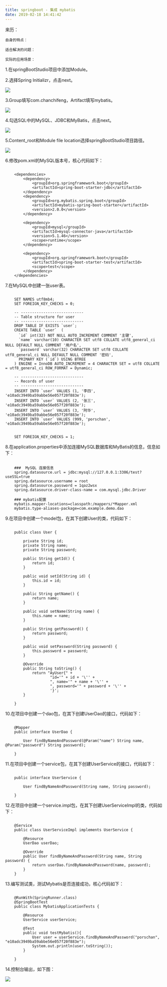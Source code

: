 ```yaml
---
title: springboot - 集成 mybatis
date: 2019-02-18 14:41:42
---
```

<div class="tip">
	来历：
				
	自身的特点：
		
	适合解决的问题：
		
	实际的应用场景：
		
</div>
1.在springBootStudio项目中添加Module。

2.选择Spring Initializr，点击next。

![](springboot-mybatis/1.png)

3.Group填写com.chanchifeng，Artifact填写mybatis。

![](springboot-mybatis/2.png)

4.勾选SQL中的MySQL、JDBC和MyBatis，点击next。

![](springboot-mybatis/3.png)

5.Content_root和Module file location选择springBootStudio项目路径。

![](springboot-mybatis/4.png)

6.修改pom.xml的MySQL版本号，核心代码如下：

```

	<dependencies>
	    <dependency>
	        <groupId>org.springframework.boot</groupId>
	        <artifactId>spring-boot-starter-jdbc</artifactId>
	    </dependency>
	    <dependency>
	        <groupId>org.mybatis.spring.boot</groupId>
	        <artifactId>mybatis-spring-boot-starter</artifactId>
	        <version>2.0.0</version>
	    </dependency>
	
	    <dependency>
	        <groupId>mysql</groupId>
	        <artifactId>mysql-connector-java</artifactId>
	        <version>5.1.46</version>
	        <scope>runtime</scope>
	    </dependency>
	
	    <dependency>
	        <groupId>org.springframework.boot</groupId>
	        <artifactId>spring-boot-starter-test</artifactId>
	        <scope>test</scope>
	    </dependency>
	</dependencies>

```

7.在MySQL中创建一张user表。

```

	SET NAMES utf8mb4;
	SET FOREIGN_KEY_CHECKS = 0;
	
	-- ----------------------------
	-- Table structure for user
	-- ----------------------------
	DROP TABLE IF EXISTS `user`;
	CREATE TABLE `user`  (
	  `id` int(32) NOT NULL AUTO_INCREMENT COMMENT '主键',
	  `name` varchar(10) CHARACTER SET utf8 COLLATE utf8_general_ci NULL DEFAULT NULL COMMENT '用户名',
	  `password` varchar(32) CHARACTER SET utf8 COLLATE utf8_general_ci NULL DEFAULT NULL COMMENT '密码',
	  PRIMARY KEY (`id`) USING BTREE
	) ENGINE = InnoDB AUTO_INCREMENT = 4 CHARACTER SET = utf8 COLLATE = utf8_general_ci ROW_FORMAT = Dynamic;
	
	-- ----------------------------
	-- Records of user
	-- ----------------------------
	INSERT INTO `user` VALUES (1, '李四', 'e10adc3949ba59abbe56e057f20f883e');
	INSERT INTO `user` VALUES (2, '张三', 'e10adc3949ba59abbe56e057f20f883e');
	INSERT INTO `user` VALUES (3, '阿华', 'e10adc3949ba59abbe56e057f20f883e');
	INSERT INTO `user` VALUES (999, 'porschan', 'e10adc3949ba59abbe56e057f20f883e');
	
	
	SET FOREIGN_KEY_CHECKS = 1;

```

8.在application.properties中添加连接MySQL数据库和MyBatis的信息，信息如下：

```

	###  MySQL 连接信息
	spring.datasource.url = jdbc:mysql://127.0.0.1:3306/test?useSSL=true
	spring.datasource.username = root
	spring.datasource.password = 1qaz2wsx
	spring.datasource.driver-class-name = com.mysql.jdbc.Driver
	
	### mybatis配置
	mybatis.mapper-locations=classpath:/mappers/*Mapper.xml
	mybatis.type-aliases-package=com.example.demo.dao

```

9.在项目中创建一个model包，在其下创建User的类，代码如下：

```

	public class User {
	
	    private String id;
	    private String name;
	    private String password;
	
	    public String getId() {
	        return id;
	    }
	
	    public void setId(String id) {
	        this.id = id;
	    }
	
	    public String getName() {
	        return name;
	    }
	
	    public void setName(String name) {
	        this.name = name;
	    }
	
	    public String getPassword() {
	        return password;
	    }
	
	    public void setPassword(String password) {
	        this.password = password;
	    }
	
	    @Override
	    public String toString() {
	        return "AyUser{" +
	                "id='" + id + '\'' +
	                ", name='" + name + '\'' +
	                ", password='" + password + '\'' +
	                '}';
	    }
	
	}

```

10.在项目中创建一个dao包，在其下创建UserDao的接口，代码如下：

```

	@Mapper
	public interface UserDao {
	
	    User findByNameAndPassword(@Param("name") String name, @Param("password") String password);
	
	}

```

11.在项目中创建一个service包，在其下创建UserService的接口，代码如下：

```

	public interface UserService {
	
	    User findByNameAndPassword(String name, String password);
	
	}

```

12.在项目中创建一个service.impl包，在其下创建UserServiceImpl的类，代码如下：

```

	@Service
	public class UserServiceImpl implements UserService {
	
	    @Resource
	    UserDao userDao;
	
	    @Override
	    public User findByNameAndPassword(String name, String password) {
	        return userDao.findByNameAndPassword(name, password);
	    }
	}

```

13.编写测试类，测试Mybatis是否连接成功，核心代码如下：

```

	@RunWith(SpringRunner.class)
	@SpringBootTest
	public class MybatisApplicationTests {
	
	    @Resource
	    UserService userService;
	
	    @Test
	    public void testMybatis(){
	        User user = userService.findByNameAndPassword("porschan", "e10adc3949ba59abbe56e057f20f883e");
	        System.out.println(user.toString());
	    }
	
	}

```

14.控制台输出，如下图：

![](springboot-mybatis/5.png)

